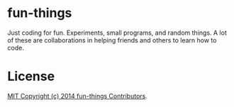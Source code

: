 fun-things
==========

Just coding for fun. Experiments, small programs, and random things. A lot of these are collaborations in helping friends and others to learn how to code.

License
======
[MIT Copyright (c) 2014 fun-things Contributors](https://github.com/RickEyre/fun-things/blob/master/LICENSE).
